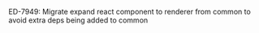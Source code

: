 ED-7949: Migrate expand react component to renderer from common to avoid extra deps being added to common